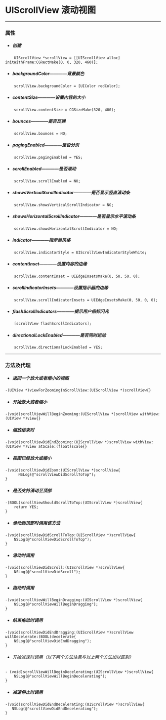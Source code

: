 # UIScrollView 滚动视图
***
### 属性
- ##### 创建
```
    UIScrollView *scrollView = [[UIScrollView alloc] initWithFrame:CGRectMake(0, 0, 320, 460)];
```

- ##### backgroundColor————背景颜色
```
    scrollView.backgroundColor = [UIColor redColor];
```

- ##### contentSize————设置内容的大小
```
    scrollView.contentSize = CGSizeMake(320, 400);
```

- ##### bounces————是否反弹
```
    scrollView.bounces = NO;
```

- ##### pagingEnabled————是否分页
```
    scrollView.pagingEnabled = YES;
```

- ##### scrollEnabled————是否滚动
```
    scrollView.scrollEnabled = NO;
```

- ##### showsVerticalScrollIndicator————是否显示竖直滚动条
```
    scrollView.showsVerticalScrollIndicator = NO;
```

- ##### showsHorizontalScrollIndicator————是否显示水平滚动条
```
    scrollView.showsHorizontalScrollIndicator = NO;
```

- ##### indicator————指示器风格
```
    scrollView.indicatorStyle = UIScrollViewIndicatorStyleWhite;
```

- ##### contentInset————设置内容的边缘
```
    scrollView.contentInset = UIEdgeInsetsMake(0, 50, 50, 0);
```

- ##### scrollIndicatorInsets————设置指示器的边缘
```
    scrollView.scrollIndicatorInsets = UIEdgeInsetsMake(0, 50, 0, 0);
```

- ##### flashScrollIndicators————提示用户指标闪光
```
    [scrollView flashScrollIndicators];
```
- ##### directionalLockEnabled————是否同时运动
```
    scrollView.directionalLockEnabled = YES;
```

***
### 方法及代理
- ##### 返回一个放大或者缩小的视图
```
-(UIView *)viewForZoomingInScrollView:(UIScrollView *)scrollView{}
```

- ##### 开始放大或者缩小
```
-(void)scrollViewWillBeginZooming:(UIScrollView *)scrollView withView:
(UIView *)view{}
```

- ##### 缩放结束时
```
-(void)scrollViewDidEndZooming:(UIScrollView *)scrollView withView:(UIView *)view atScale:(float)scale{}
```

- ##### 视图已经放大或缩小
```
-(void)scrollViewDidZoom:(UIScrollView *)scrollView{
      NSLog(@"scrollViewDidScrollToTop");
}
```

- ##### 是否支持滑动至顶部
```
-(BOOL)scrollViewShouldScrollToTop:(UIScrollView *)scrollView{
    return YES;
}
```

- ##### 滑动到顶部时调用该方法
```
-(void)scrollViewDidScrollToTop:(UIScrollView *)scrollView{
    NSLog(@"scrollViewDidScrollToTop");
}
```

- ##### 滑动时调用
```
-(void)scrollViewDidScroll:(UIScrollView *)scrollView{
    NSLog(@"scrollViewDidScroll");
}
```

- ##### 拖动时调用
```
-(void)scrollViewWillBeginDragging:(UIScrollView *)scrollView{
    NSLog(@"scrollViewWillBeginDragging");
}
```

- ##### 结束拖动时调用
```
-(void)scrollViewDidEndDragging:(UIScrollView *)scrollView willDecelerate:(BOOL)decelerate{
    NSLog(@"scrollViewDidEndDragging");
}
```

- ###### 开始减速时调用（以下两个方法注意与以上两个方法加以区别）
```
- (void)scrollViewWillBeginDecelerating:(UIScrollView *)scrollView{
    NSLog(@"scrollViewWillBeginDecelerating");
}
```

- ##### 减速停止时调用
```
-(void)scrollViewDidEndDecelerating:(UIScrollView *)scrollView{
   NSLog(@"scrollViewDidEndDecelerating"); 
}
```